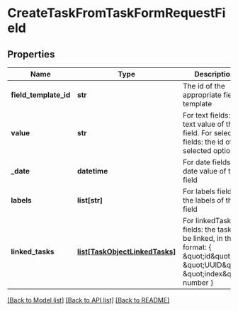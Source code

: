 # CreateTaskFromTaskFormRequestField

## Properties
Name | Type | Description | Notes
------------ | ------------- | ------------- | -------------
**field_template_id** | **str** | The id of the appropriate field template | 
**value** | **str** | For text fields: the text value of the field. For select fields: the id of the selected option | [optional] 
**_date** | **datetime** | For date fields: the date value of the field | [optional] 
**labels** | **list[str]** | For labels fields: the labels of the field | [optional] 
**linked_tasks** | [**list[TaskObjectLinkedTasks]**](TaskObjectLinkedTasks.md) | For linkedTasks fields: the tasks to be linked, in the format: { \&quot;id\&quot;: \&quot;UUID\&quot;, \&quot;index\&quot;: number } | [optional] 

[[Back to Model list]](../README.md#documentation-for-models) [[Back to API list]](../README.md#documentation-for-api-endpoints) [[Back to README]](../README.md)

